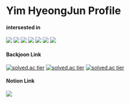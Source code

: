 # Yim HyeongJun Profile

#### intersested in
<img src="https://img.shields.io/badge/Firebase-FFCA28?style=flat-square&logo=firebase&logoColor=white"/> <img src="https://img.shields.io/badge/C-A8B9CC?style=flat-square&logo=C&logoColor=white"/> <img src="https://img.shields.io/badge/C++-00599C?style=flat-square&logo=C%2B%2B&logoColor=white"/> <img src="https://img.shields.io/badge/Spring Boot-6DB33F?style=flat-square&logo=Spring Boot&logoColor=white"/> <img src="https://img.shields.io/badge/Android Studio-3DDC84?style=flat-square&logo=Android&logoColor=white"/> <img src="https://img.shields.io/badge/MySQL-4479A1?style=flat-square&logo=mysql&logoColor=white"/> <img src="https://img.shields.io/badge/Linux-FCC624?style=flat-square&logo=linux&logoColor=white"/>

#### Backjoon Link
[![solved.ac tier](http://mazassumnida.wtf/api/generate_badge?boj={pppqqq99})](https://solved.ac/{pppqqq99})
[![solved.ac tier](http://mazassumnida.wtf/api/v2/generate_badge?boj={pppqqq99})](https://solved.ac/{pppqqq99})
[![solved.ac tier](http://mazassumnida.wtf/api/mini/generate_badge?boj={pppqqq99})](https://solved.ac/{pppqqq99})

#### Notion Link
<img src="https://img.shields.io/badge/Notion-000000?style=flat-square&logo=notion&logoColor=white"/>
